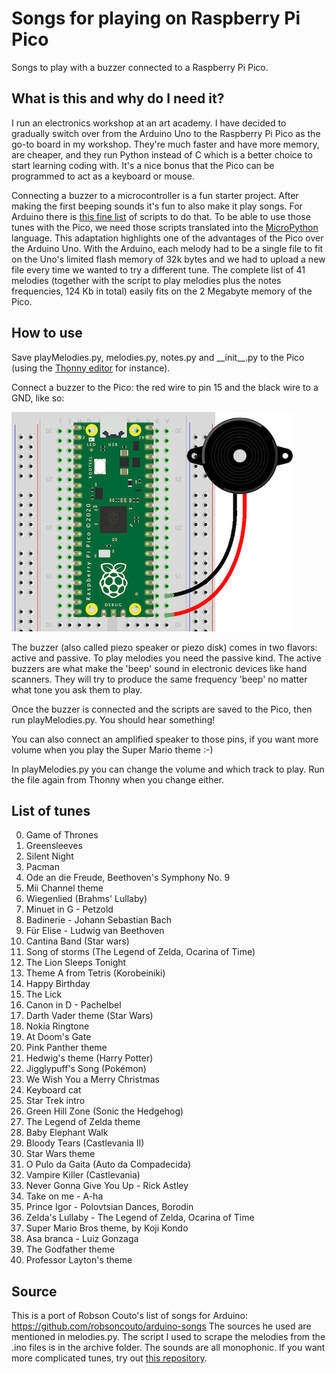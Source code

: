 # Songs for playing on Raspberry Pi Pico

Songs to play with a buzzer connected to a Raspberry Pi Pico.

## What is this and why do I need it? 

I run an electronics workshop at an art academy. I have decided to gradually switch over from the Arduino Uno to the Raspberry Pi Pico as the go-to board in my workshop. They're much faster and have more memory, are cheaper, and they run Python instead of C which is a better choice to start learning coding with. It's a nice bonus that the Pico can be programmed to act as a keyboard or mouse.

Connecting a buzzer to a microcontroller is a fun starter project. After making the first beeping sounds it's fun to also make it play songs. For Arduino there is [this fine list](https://github.com/robsoncouto/arduino-songs) of scripts to do that. To be able to use those tunes with the Pico, we need those scripts translated into the [MicroPython](https://www.raspberrypi.com/documentation/microcontrollers/micropython.html) language. 
This adaptation highlights one of the advantages of the Pico over the Arduino Uno. With the Arduino, each melody had to be a single file to fit on the Uno's limited flash memory of 32k bytes and we had to upload a new file every time we wanted to try a different tune.
The complete list of 41 melodies (together with the script to play melodies plus the notes frequencies, 124 Kb in total) easily fits on the 2 Megabyte memory of the Pico.

## How to use

Save playMelodies.py, melodies.py, notes.py and \_\_init\_\_.py to the Pico (using the [Thonny editor](https://thonny.org/) for instance). 

Connect a buzzer to the Pico: the red wire to pin 15 and the black wire to a GND, like so:

![alt tag](pico-buzzer.png)

The buzzer (also called piezo speaker or piezo disk) comes in two flavors: active and passive. To play melodies you need the passive kind. The active buzzers are what make the 'beep' sound in electronic devices like hand scanners. They will try to produce the same frequency 'beep' no matter what tone you ask them to play.

Once the buzzer is connected and the scripts are saved to the Pico, then run playMelodies.py. You should hear something!

You can also connect an amplified speaker to those pins, if you want more volume when you play the Super Mario theme :-)

In playMelodies.py you can change the volume and which track to play. Run the file again from Thonny when you change either.

## List of tunes

 0. Game of Thrones
 1. Greensleeves
 2. Silent Night
 3. Pacman
 4. Ode an die Freude, Beethoven's Symphony No. 9 
 5. Mii Channel theme
 6. Wiegenlied (Brahms' Lullaby)
 7. Minuet in G - Petzold
 8. Badinerie - Johann Sebastian Bach
 9. Für Elise - Ludwig van Beethoven
10. Cantina Band (Star wars)
11. Song of storms (The Legend of Zelda, Ocarina of Time)
12. The Lion Sleeps Tonight
13. Theme A from Tetris (Korobeiniki)
14. Happy Birthday
15. The Lick
16. Canon in D - Pachelbel
17. Darth Vader theme (Star Wars)
18. Nokia Ringtone
19. At Doom's Gate
20. Pink Panther theme
21. Hedwig's theme (Harry Potter)
22. Jigglypuff's Song (Pokémon)
23. We Wish You a Merry Christmas
24. Keyboard cat
25. Star Trek intro
26. Green Hill Zone (Sonic the Hedgehog)
27. The Legend of Zelda theme
28. Baby Elephant Walk
29. Bloody Tears (Castlevania II)
30. Star Wars theme
31. O Pulo da Gaita (Auto da Compadecida)
32. Vampire Killer (Castlevania)
33. Never Gonna Give You Up - Rick Astley
34. Take on me - A-ha
35. Prince Igor - Polovtsian Dances, Borodin
36. Zelda's Lullaby - The Legend of Zelda, Ocarina of Time
37. Super Mario Bros theme, by Koji Kondo
38. Asa branca - Luiz Gonzaga
39. The Godfather theme
40. Professor Layton's theme

## Source

This is a port of Robson Couto's list of songs for Arduino: https://github.com/robsoncouto/arduino-songs
The sources he used are mentioned in melodies.py. The script I used to scrape the melodies from the .ino files is in the archive folder.
The sounds are all monophonic. If you want more complicated tunes, try out [this repository](https://github.com/james1236/buzzer_music).